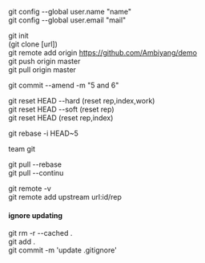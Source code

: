 git config --global user.name "name"  
git config --global user.email "mail"  


git init  
(git clone [url])  
git remote add origin https://github.com/Ambiyang/demo  
git push origin master  
git pull origin master  

git commit --amend -m "5 and 6"  

git reset HEAD --hard (reset rep,index,work)  
git reset HEAD --soft (reset rep)  
git reset HEAD (reset rep,index)  

git rebase -i HEAD~5  


team git

git pull --rebase  
git pull --continu  

git remote -v  
git remote add upstream url:id/rep  

#### ignore updating
git rm -r --cached .  
git add .  
git commit -m 'update .gitignore'  






